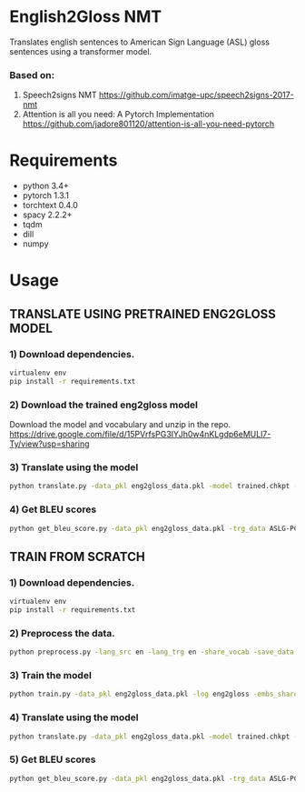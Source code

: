# English2Gloss NMT
Translates english sentences to American Sign Language (ASL) gloss sentences using a transformer model.

### Based on: 
1. Speech2signs NMT https://github.com/imatge-upc/speech2signs-2017-nmt
2. Attention is all you need: A Pytorch Implementation
https://github.com/jadore801120/attention-is-all-you-need-pytorch

# Requirements
- python 3.4+
- pytorch 1.3.1
- torchtext 0.4.0
- spacy 2.2.2+
- tqdm
- dill
- numpy


# Usage

## TRANSLATE USING PRETRAINED ENG2GLOSS MODEL

### 1) Download dependencies.
```bash
virtualenv env
pip install -r requirements.txt
```

### 2) Download the trained eng2gloss model
Download the model and vocabulary and unzip in the repo.
https://drive.google.com/file/d/15PVrfsPG3IYJh0w4nKLgdp6eMULl7-Ty/view?usp=sharing

### 3) Translate using the model
```bash
python translate.py -data_pkl eng2gloss_data.pkl -model trained.chkpt -input translate_src.txt -output prediction.txt
```
### 4) Get BLEU scores
```bash
python get_bleu_score.py -data_pkl eng2gloss_data.pkl -trg_data ASLG-PC12/ENG-ASL_Test.en -pred_data prediction.txt
```


## TRAIN FROM SCRATCH

### 1) Download dependencies.
```bash
virtualenv env
pip install -r requirements.txt
```

### 2) Preprocess the data.
```bash
python preprocess.py -lang_src en -lang_trg en -share_vocab -save_data eng2gloss_data.pkl
```

### 3) Train the model
```bash
python train.py -data_pkl eng2gloss_data.pkl -log eng2gloss -embs_share_weight -proj_share_weight -label_smoothing -save_model trained -b 64 -warmup 128000 -epoch 200
```

### 4) Translate using the model
```bash
python translate.py -data_pkl eng2gloss_data.pkl -model trained.chkpt -input translate_src.txt -output prediction.txt
```
### 5) Get BLEU scores
```bash
python get_bleu_score.py -data_pkl eng2gloss_data.pkl -trg_data ASLG-PC12/ENG-ASL_Test.en -pred_data prediction.txt
```
